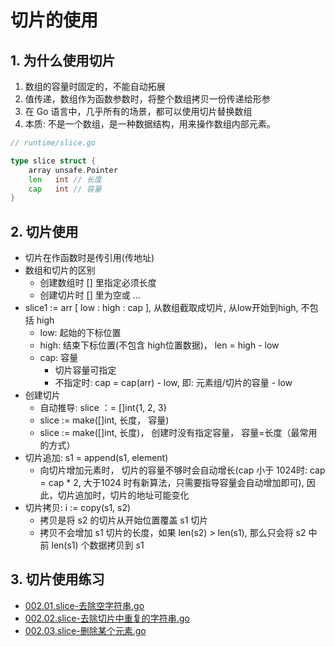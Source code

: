 # 切片的使用

## 1. 为什么使用切片

1. 数组的容量时固定的，不能自动拓展
2. 值传递，数组作为函数参数时，将整个数组拷贝一份传递给形参
3. 在 Go 语言中，几乎所有的场景，都可以使用切片替换数组
4. 本质: 不是一个数组，是一种数据结构，用来操作数组内部元素。

```go
// runtime/slice.go

type slice struct {
	array unsafe.Pointer
	len   int // 长度
	cap   int // 容量
}

```

## 2. 切片使用

- 切片在作函数时是传引用(传地址)
- 数组和切片的区别
  - 创建数组时 [] 里指定必须长度
  - 创建切片时 [] 里为空或 ...
- slice1 := arr [ low : high : cap ], 从数组截取成切片, 从low开始到high, 不包括 high
  - low: 起始的下标位置
  - high: 结束下标位置(不包含 high位置数据)， len = high - low
  - cap: 容量
    - 切片容量可指定
    - 不指定时: cap = cap(arr) - low, 即: 元素组/切片的容量 - low
- 创建切片
  - 自动推导: slice ：= []int{1, 2, 3}
  - slice := make([]int, 长度， 容量)
  - slice := make([]int, 长度)， 创建时没有指定容量， 容量=长度（最常用的方式）
- 切片追加: s1 = append(s1, element)
  - 向切片增加元素时， 切片的容量不够时会自动增长(cap 小于 1024时: cap = cap * 2, 大于1024 时有新算法，只需要指导容量会自动增加即可), 因此，切片追加时，切片的地址可能变化
- 切片拷贝: i := copy(s1, s2)
  - 拷贝是将 s2 的切片从开始位置覆盖 s1 切片
  - 拷贝不会增加 s1 切片的长度，如果 len(s2) > len(s1), 那么只会将 s2 中前 len(s1) 个数据拷贝到 s1


## 3. 切片使用练习

- [002.01.slice-去除空字符串.go](./func/002.01.slice-去除空字符串.go)
- [002.02.slice-去除切片中重复的字符串.go](./func/002.02.slice-去除切片中重复的字符串.go)
- [002.03.slice-删除某个元素.go](./func/002.03.slice-删除某个元素.go)

